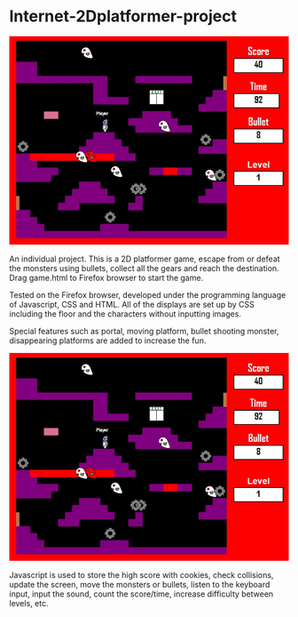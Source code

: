 # Internet-2Dplatformer-project

![image](https://github.com/chauyiu1994/Internet-2Dplatformer-project/blob/master/image1.jpg)

An individual project. This is a 2D platformer game, escape from or defeat the monsters using bullets, collect all the gears and reach the destination. Drag game.html to Firefox browser to start the game.

Tested on the Firefox browser, developed under the programming language of Javascript, CSS and HTML. All of the displays are set up by CSS including the floor and the characters without inputting images.

Special features such as portal, moving platform, bullet shooting monster, disappearing platforms are added to increase the fun.

![image](https://github.com/chauyiu1994/Internet-2Dplatformer-project/blob/master/image1.jpg)

Javascript is used to store the high score with cookies, check collisions, update the screen, move the monsters or bullets, listen to the keyboard input, input the sound, count the score/time, increase difficulty between levels, etc. 
